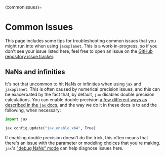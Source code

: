 (commonissues)=

# Common Issues

This page includes some tips for troubleshooting common issues that you might run into
when using `jaxoplanet`. This is a work-in-progress, so if you don't see your
issue listed here, feel free to open an issue on the [GitHub repository issue
tracker](https://github.com/exoplanet-dev/jaxoplanet/issues).

## NaNs and infinities

It's not that uncommon to hit NaNs or infinities when using `jax` and
`jaxoplanet`. This is often caused by numerical precision issues, and this can
be exacerbated by the fact that, by default, `jax` disables double precision
calculations. You can enable double precision [a few different ways as described
in the `jax`
docs](https://jax.readthedocs.io/en/latest/notebooks/Common_Gotchas_in_JAX.html#double-64bit-precision),
and the way we do it in these docs is to add the following, when necessary:

```python
import jax

jax.config.update("jax_enable_x64", True)
```

If enabling double precision doesn't do the trick, this often means that there's
an issue with the parameter or modeling choices that you're making. `jax`'s
["debug NaNs" mode](https://jax.readthedocs.io/en/latest/debugging/flags.html)
can help diagnose issues here.
